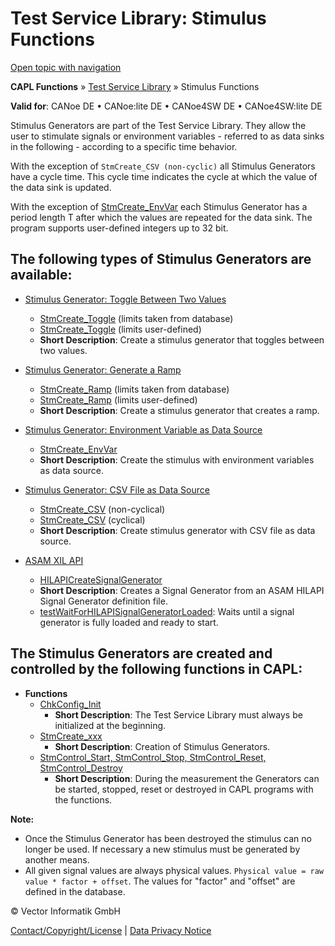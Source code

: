 # Test Service Library: Stimulus Functions

[Open topic with navigation](../../../../CANoeDEFamily.htm#Topics/CAPLFunctions/Test/CAPLfunctionsTSLStimulusOverview.md)

**CAPL Functions** » [Test Service Library](CAPLfunctionsTSLOverview.md) » Stimulus Functions

**Valid for**: CANoe DE • CANoe:lite DE • CANoe4SW DE • CANoe4SW:lite DE

Stimulus Generators are part of the Test Service Library. They allow the user to stimulate signals or environment variables - referred to as data sinks in the following - according to a specific time behavior.

With the exception of `StmCreate_CSV (non-cyclic)` all Stimulus Generators have a cycle time. This cycle time indicates the cycle at which the value of the data sink is updated.

With the exception of [StmCreate_EnvVar](Functions/CAPLfunctionStmCreateEnvVar.md) each Stimulus Generator has a period length T after which the values are repeated for the data sink. The program supports user-defined integers up to 32 bit.

## The following types of Stimulus Generators are available:

- [Stimulus Generator: Toggle Between Two Values](CAPLfunctionsTSLToggleStimulus.md)
  - [StmCreate_Toggle](Functions/CAPLfunctionStmCreateToggleDatabase.md) (limits taken from database)
  - [StmCreate_Toggle](Functions/CAPLfunctionStmCreateToggleUserDefined.md) (limits user-defined)
  - **Short Description**: Create a stimulus generator that toggles between two values.

- [Stimulus Generator: Generate a Ramp](CAPLfunctionsTSLRampStimulus.md)
  - [StmCreate_Ramp](Functions/CAPLfunctionStmCreateRampDatabase.md) (limits taken from database)
  - [StmCreate_Ramp](Functions/CAPLfunctionStmCreateRampUserDefined.md) (limits user-defined)
  - **Short Description**: Create a stimulus generator that creates a ramp.

- [Stimulus Generator: Environment Variable as Data Source](CAPLfunctionsTSLStimulusEV.md)
  - [StmCreate_EnvVar](Functions/CAPLfunctionStmCreateEnvVar.md)
  - **Short Description**: Create the stimulus with environment variables as data source.

- [Stimulus Generator: CSV File as Data Source](CAPLfunctionsTSLStimulusCsvFile.md)
  - [StmCreate_CSV](Functions/CAPLfunctionStmCreateCsvNonCyclical.md) (non-cyclical)
  - [StmCreate_CSV](Functions/CAPLfunctionStmCreateCsvCyclical.md) (cyclical)
  - **Short Description**: Create stimulus generator with CSV file as data source.

- [ASAM XIL API](../../CANoeCANalyzer/Interfaces/ASAMXILAPI/ASAMXILAPI.md)
  - [HILAPICreateSignalGenerator](Functions/CAPLfunctionHILAPICreateSignalGenerator.md)
  - **Short Description**: Creates a Signal Generator from an ASAM HILAPI Signal Generator definition file.
  - [testWaitForHILAPISignalGeneratorLoaded](Functions/CAPLfunctionTestWaitForHILAPISignalGeneratorLoaded.md): Waits until a signal generator is fully loaded and ready to start.

## The Stimulus Generators are created and controlled by the following functions in CAPL:

- **Functions**
  - [ChkConfig_Init](Functions/CAPLfunctionChkConfigInit.md)
    - **Short Description**: The Test Service Library must always be initialized at the beginning.
  - [StmCreate_xxx](CAPLfunctionsTSLFunctionTypes.md)
    - **Short Description**: Creation of Stimulus Generators.
  - [StmControl_Start, StmControl_Stop, StmControl_Reset, StmControl_Destroy](Functions/CAPLfunctionStmControlStartStopResetDestroy.md)
    - **Short Description**: During the measurement the Generators can be started, stopped, reset or destroyed in CAPL programs with the functions.

**Note:**
- Once the Stimulus Generator has been destroyed the stimulus can no longer be used. If necessary a new stimulus must be generated by another means.
- All given signal values are always physical values. `Physical value = raw value * factor + offset`. The values for "factor" and "offset" are defined in the database.

© Vector Informatik GmbH

[Contact/Copyright/License](../../Shared/ContactCopyrightLicense.md) | [Data Privacy Notice](https://www.vector.com/int/en/company/get-info/privacy-policy/)